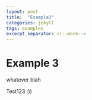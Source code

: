 ```yaml
---
layout: post
title:  "Example3"
categories: jekyll
tags: examples
excerpt_separator: <!--more-->
---
```


# Example 3

whatever blah

<!--more-->

Test123 :))
